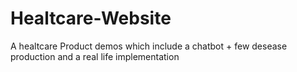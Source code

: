 # Healtcare-Website
A healtcare Product demos which include a chatbot + few desease production and a real life implementation 
